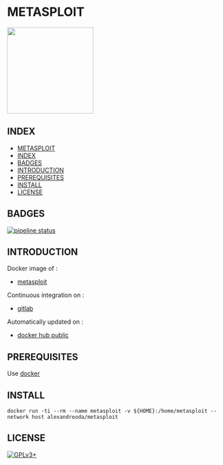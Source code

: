 # METASPLOIT

<img src="https://blog.zenika.com/wp-content/uploads/2017/07/metasploit.png" width="200" height="200"/>

## INDEX

  - [METASPLOIT](#metasploit)
  - [INDEX](#index)
  - [BADGES](#badges)
  - [INTRODUCTION](#introduction)
  - [PREREQUISITES](#prerequisites)
  - [INSTALL](#install)
  - [LICENSE](#license)

## BADGES

[![pipeline status](https://gitlab.com/oda-alexandre/metasploit/badges/master/pipeline.svg)](https://gitlab.com/oda-alexandre/metasploit/commits/master)

## INTRODUCTION

Docker image of :

- [metasploit](https://www.metasploit.com)

Continuous integration on :

- [gitlab](https://gitlab.com/oda-alexandre/metasploit/pipelines)

Automatically updated on :

- [docker hub public](https://hub.docker.com/r/alexandreoda/metasploit)

## PREREQUISITES

Use [docker](https://www.docker.com)

## INSTALL

```docker run -ti --rm --name metasploit -v ${HOME}:/home/metasploit --network host alexandreoda/metasploit```

## LICENSE

[![GPLv3+](http://gplv3.fsf.org/gplv3-127x51.png)](https://gitlab.com/oda-alexandre/metasploit/blob/master/LICENSE)
